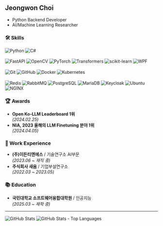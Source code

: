 ## Jeongwon Choi

- Python Backend Developer  
- AI/Machine Learning Researcher  

### 🛠 Skills

<div>
  <span><img align="center" title="Python" src="https://img.shields.io/badge/python-3670A0?style=for-the-badge&logo=python&logoColor=ffdd54" /></span>
  <span><img align="center" title="C#" src="https://img.shields.io/badge/c%23-%23400890.svg?style=for-the-badge&logo=.NET&logoColor=white" /></span>
</div>  
<br/>
<div>
  <span><img align="center" title="FastAPI" src="https://img.shields.io/badge/FastAPI-005571?style=for-the-badge&logo=fastapi" /></span>
  <span><img align="center" title="OpenCV" src="https://img.shields.io/badge/opencv-%23white.svg?style=for-the-badge&logo=opencv&logoColor=white" /></span>
  <span><img align="center" title="PyTorch" src="https://img.shields.io/badge/PyTorch-%23EE4C2C.svg?style=for-the-badge&logo=PyTorch&logoColor=white" /></span>
  <span><img align="center" title="Transformers" src="https://img.shields.io/badge/Transformers-FF6F00?style=for-the-badge&logo=huggingface&logoColor=white" /></span>
  <span><img align="center" title="scikit-learn" src="https://img.shields.io/badge/scikit--learn-%23F7931E.svg?style=for-the-badge&logo=scikit-learn&logoColor=white" /></span>
  <span><img align="center" title="WPF" src="https://img.shields.io/badge/WPF-0C54C2?style=for-the-badge&logo=.NET&logoColor=white" /></span>
</div>  
<br/>
<div>
  <span><img align="center" title="Git" src="https://img.shields.io/badge/git-%23F05033.svg?style=for-the-badge&logo=git&logoColor=white" /></span>
  <span><img align="center" title="GitHub" src="https://img.shields.io/badge/github-%23121011.svg?style=for-the-badge&logo=github&logoColor=white" /></span>
  <span><img align="center" title="Docker" src="https://img.shields.io/badge/docker-%230db7ed.svg?style=for-the-badge&logo=docker&logoColor=white" /></span>
  <span><img align="center" title="Kubernetes" src="https://img.shields.io/badge/kubernetes-%23326ce5.svg?style=for-the-badge&logo=kubernetes&logoColor=white" /></span>
</div>
<br/>
<div>
  <span><img align="center" title="Redis" src="https://img.shields.io/badge/redis-%23DD0031.svg?style=for-the-badge&logo=redis&logoColor=white" /></span>
  <span><img align="center" title="RabbitMQ" src="https://img.shields.io/badge/Rabbitmq-FF6600?style=for-the-badge&logo=rabbitmq&logoColor=white" /></span>
  <span><img align="center" title="PostgreSQL" src="https://img.shields.io/badge/postgres-%23316192.svg?style=for-the-badge&logo=postgresql&logoColor=white" /></span>
  <span><img align="center" title="MariaDB" src="https://img.shields.io/badge/MariaDB-003545?style=for-the-badge&logo=mariadb&logoColor=white" /></span>
  <span><img align="center" title="Keycloak" src="https://img.shields.io/badge/Keycloak-008aaa?style=for-the-badge&logo=keycloak&logoColor=white" /></span>
  <span><img align="center" title="Ubuntu" src="https://img.shields.io/badge/Ubuntu-E95420?style=for-the-badge&logo=ubuntu&logoColor=white" /></span>
  <span><img align="center" title="NGINX" src="https://img.shields.io/badge/nginx-%23009639.svg?style=for-the-badge&logo=nginx&logoColor=white" /></span>
</div>

### 🏆 Awards
- **Open Ko-LLM Leaderboard 1위**  
  *(2024.02.25)*  
- **NIA, 2023 올해의 LLM Finetuning 분야 1위**  
  *(2024.04.05)*  

### 💼 Work Experience
- **(주)이든티앤에스** / 기술연구소 AI부문  
  *(2023.06 ~ 재직 중)*  
- **주식회사 새움** / 기업부설연구소  
  *(2022.03 ~ 2023.05)*  

### 📚 Education
- **국민대학교 소프트웨어융합대학원** / 인공지능  
  *(2025.03 ~ 재학 중)*  

---

<div>
  <span><img align="center" title="GitHub Stats" src="https://github-readme-stats.vercel.app/api?username=banb3515&count_private=true&show_icons=true&title_color=fff&icon_color=79ff97&text_color=9f9f9f&bg_color=151515" /></span>
  <span><img align="center" title="GitHub Stats - Top Languages" src="https://github-readme-stats.vercel.app/api/top-langs/?username=banb3515&langs_count=8&layout=compact&title_color=fff&icon_color=79ff97&text_color=9f9f9f&bg_color=151515" /></span>
</div>
